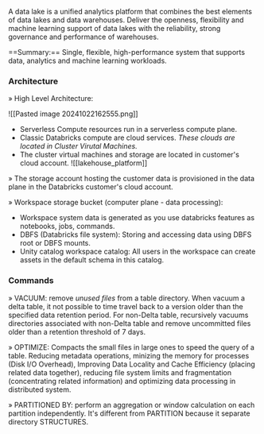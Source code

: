 A data lake is a unified analytics platform that combines the best elements of data lakes and data warehouses. Deliver the openness, flexibility and machine learning support of data lakes with the reliability, strong governance and performance of warehouses. 

==Summary:== Single, flexible, high-performance system that supports data, analytics and machine learning workloads. 
### Architecture

» High Level Architecture:

![[Pasted image 20241022162555.png]]

+ Serverless Compute resources run in a serverless compute plane.
+ Classic Databricks compute are cloud services. *These clouds are located in Cluster Virutal Machines.* 
+ The cluster virtual machines and storage are located in customer's cloud account. 
![[lakehouse_platform]]

» The storage account hosting the customer data is provisioned in the data plane in the Databricks customer's cloud account.

» Workspace storage bucket (computer plane - data processing):
+ Workspace system data is generated as you use databricks features as notebooks, jobs, commands. 
+ DBFS (Databricks file system): Storing and accessing data using DBFS root or DBFS mounts. 
+ Unity catalog workspace catalog: All users in the workspace can create assets in the default schema in this catalog. 

### Commands
» VACUUM: remove *unused files* from a table directory.
	When vacuum a delta table, it not possible to time travel back to a version older than the specified data retention period. 
	For non-Delta table, recursively vacuums directories associated with non-Delta table and remove uncommitted files older than a retention threshold of 7 days.

» OPTIMIZE: Compacts the small files in large ones to speed the query of a table. 
	Reducing metadata operations, minizing the memory for processes (Disk I/O Overhead), Improving Data Locality and Cache Efficiency (placing related data together), reducing file system limits and fragmentation (concentrating related information) and optimizing data processing in distributed system.  

» PARTITIONED BY: perform an aggregation or window calculation on each partition independently. It's different from PARTITION because it separate directory STRUCTURES. 